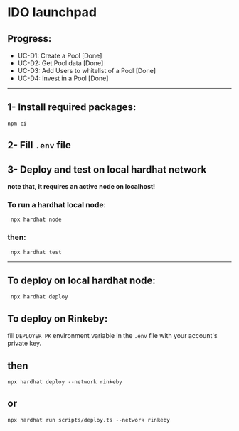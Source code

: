 # IDO launchpad

## Progress:
- UC-D1: Create a Pool [Done]
- UC-D2: Get Pool data [Done]
- UC-D3: Add Users to whitelist of a Pool [Done]
- UC-D4: Invest in a Pool [Done]
---
## 1- Install required packages: 
``` npm ci ```
## 2- Fill `.env` file
## 3- Deploy and test on local hardhat network 
**note that, it requires an active node on localhost!**
### To run a hardhat local node: 
``` npx hardhat node```
### then:
``` npx hardhat test```

---


## To deploy on local hardhat node:
``` npx hardhat deploy```

## To deploy on Rinkeby:
fill `DEPLOYER_PK` environment variable in the `.env` file with your account's private key.
## then
```npx hardhat deploy --network rinkeby```
## or 
```npx hardhat run scripts/deploy.ts --network rinkeby```
